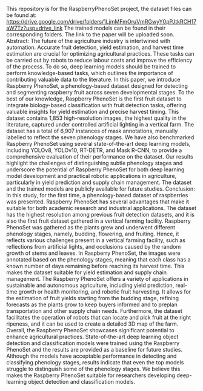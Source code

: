 This repository is for the RaspberryPhenoSet project, the dataset files can be found at:
https://drive.google.com/drive/folders/1LjmMFmOruVmRGwyY0pPJtkRCH17aW7Tz?usp=drive_link
The trained models can be found in their corresponding folders.
The link to the paper will be uploaded soon.
Abstract:
The future of the agriculture industry is intertwined with automation. Accurate fruit detection, yield estimation, and harvest time estimation are crucial for optimizing agricultural practices. These tasks can be carried out by robots to reduce labour costs and improve the efficiency of the process. To do so, deep learning models should be trained to perform knowledge-based tasks, which outlines the importance of contributing valuable data to the literature. In this paper, we introduce Raspberry PhenoSet, a phenology-based dataset designed for detecting and segmenting raspberry fruit across seven developmental stages. To the best of our knowledge, Raspberry PhenoSet is the first fruit dataset to integrate biology-based classification with fruit detection tasks, offering valuable insights for yield estimation and precise harvest timing. This dataset contains 1,853 high-resolution images, the highest quality in the literature, captured under controlled artificial lighting in a vertical farm. The dataset has a total of 6,907 instances of mask annotations, manually labelled to reflect the seven phenology stages. We have also benchmarked Raspberry PhenoSet using several state-of-the-art deep learning models, including YOLOv8, YOLOv10, RT-DETR, and Mask R-CNN, to provide a comprehensive evaluation of their performance on the dataset. Our results highlight the challenges of distinguishing subtle phenology stages and underscore the potential of Raspberry PhenoSet for both deep learning model development and practical robotic applications in agriculture, particularly in yield prediction and supply chain management. The dataset and the trained models are publicly available for future studies.
Conclusion:
In this study, for the first time, a phenology-based dataset of raspberries was presented. Raspberry PhenoSet has several advantages that make it suitable for both academic research and industrial applications. The dataset has the highest resolution among previous fruit detection datasets, and it is also the first fruit dataset gathered in a vertical farming facility.
Raspberry PhenoSet was gathered as the plants grew and underwent different phenology stages, namely, budding, flowering, and fruiting. Hence, it reflects various challenges present in a vertical farming facility, such as reflections from artificial lights, and occlusions caused by the random growth of stems and leaves. In Raspberry PhenoSet, the images were annotated based on the phenology stages, meaning that each class has a known number of days remaining before reaching its harvest time. This makes the dataset suitable for yield estimation and supply chain management.
The Raspberry PhenoSet offers a variety of applications in sustainable and autonomous agriculture, including yield prediction, real-time growth or health monitoring, and robotic fruit harvesting. It allows for the estimation of fruit yields starting from the budding stage, refining forecasts as the plants grow to keep buyers informed and to preplan transportation and other supply chain needs. Furthermore, the dataset facilitates the operation of robots that can locate and pick fruit at the right ripeness, and it can be used to create a detailed 3D map of the farm. Overall, the Raspberry PhenoSet showcases significant potential to enhance agricultural practices.
State-of-the-art deep learning object detection and classification models were trained using the Raspberry PhenoSet and the results are provided as a baseline for future studies. Although the models have acceptable performance in detecting and classifying phenology stages, results indicate that even the top models struggle to distinguish some of the phenology stages. We believe this makes the Raspberry PhenoSet suitable for researchers developing deep-learning object detection and classification models. 

